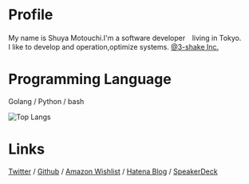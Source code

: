 # Profile
My name is Shuya Motouchi.I'm a software developer　living in Tokyo.   
I like to develop and operation,optimize systems. [@3-shake Inc. ](https://3-shake.com/)

# Programming Language
Golang / Python / bash 

![Top Langs](https://github-readme-stats.vercel.app/api/top-langs/?username=nwiizo&hide=html)

# Links 
 [Twitter](https://twitter.com/nwiizo) / [Github](https://github.com/nwiizo) / [Amazon Wishlist](https://www.amazon.co.jp/registry/wishlist/1R5ZE9A1TGDZJ) / [Hatena Blog](http://syu-m-5151.hatenablog.com/) / [SpeakerDeck](https://speakerdeck.com/nwiizo)
